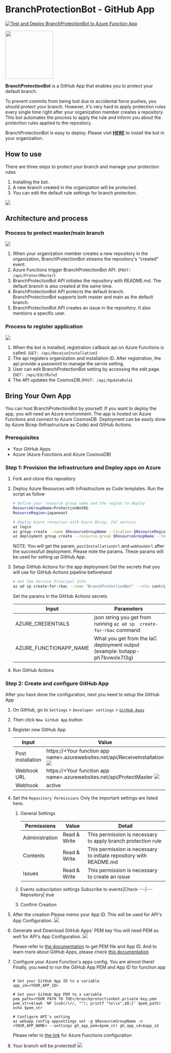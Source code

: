 # BranchProtectionBot - GitHub App

[![Test and Deploy BranchProtectionBot to Azure Function App](https://github.com/yuhattor/BranchProtectionBot/actions/workflows/main.yml/badge.svg)](https://github.com/yuhattor/BranchProtectionBot/actions/workflows/main.yml)

<img src="./contents/bot.png" width="150px">

**BranchProtectionBot** is a GitHub App that enables you to protect your default branch.

To prevent commits from being lost due to accidental force pushes, you should protect your branch. However, it's very hard to apply protection rules every single time right after your organization member creates a repository. This bot automates the process to apply the rule and inform you about the protection rules applied to the repository.

BranchProtectionBot is easy to deploy. Please visit **[HERE](https://github.com/apps/BranchProtectionBot)** to install the bot in your organization.

## How to use

There are three steps to protect your branch and manage your protection rules

1. Installing the bot.
2. A new branch created in the organization will be protected.
3. You can edit the default rule settings for branch protection.

![](./contents/installation.png)

## Architecture and process

### Process to protect master/main branch

![](./contents/protection-diagram.png)

1. When your organization member creates a new repository in the organization, BranchProtectionBot streams the repository's "created" event.
2. Azure Functions trigger BranchProtectionBot API. (```POST: /api/ProtectMaster```)
3. BranchProtectionBot API initiates the repository with README.md. The default branch is also created at the same time.
4. BranchProtectionBot API protects the default branch. BranchProtectionBot supports both master and main as the default branch.
5. BranchProtectionBot API creates an issue in the repository. It also mentions a specific user.

### Process to register application

![](./contents/registration-diagram.png)

1. When the bot is installed, registration callback api on Azure Functions is called. (```GET: /api/ReceiveInstallation```)
2. The api registers organization and installation ID. After registration, the api provide a password to manage the servie setting.
3. User can edit BranchProtectionBot setting by accessing the edit page.(```GET: /api/EditRule```)
4. The API updates the CosmosDB.(```POST: /api/UpdateRule```)

## Bring Your Own App

You can host BranchProtectionBot by yourself. If you want to deploy the app, you will need an Azure environment. The app is hosted on Azure Functions and connect to Azure CosmosDB. Deployment can be easily done by Azure Bicep (Infrastructure as Code) and GitHub Actions.

### Prerequisites

- Your GitHub Apps
- Azure (Azure Functions and Azure CosmosDB)

### Step 1: Provision the infrastructure and Deploy apps on Azure

1. Fork and clone this repository

2. Deploy Azure Resources with Infrastructure as Code templates. Run the script as follow

   ```bash
   # Define your resource group name and the region to deploy
   ResourceGroupName=ProtectionBotRG
   ResourceRegion=japaneast
   
   # Deploy Azure resources with Azure Bicep, IaC service
   az login
   az group create --name $ResourceGroupName --location $ResourceRegion
   az deployment group create --resource-group $ResourceGroupName --template-file main.bicep --parameters appInsightsLocation=$ResourceRegion
   ```

   NOTE: You will get the param, `postInstallationUrl` and `webhookUrl` after the successfull deployment. Please note the params. These params will be used for setting up GitHub App.

3. Setup GitHub Actions for the app deployment
   Get the secrets that you will use for GitHub Actions pipeline beforehand

   ```bash
   # Get the Service Principal Info
   az ad sp create-for-rbac --name "BranchProtectionBot" --role contributor --scopes /subscriptions/<YOUR SUBSCRIPTION ID> --sdk-auth
   ```

   Set the params in the GitHub Actions secrets

   Input |Parameters
   -----|-----
   AZURE_CREDENTIALS | json string you get from running `az ad sp  create-for-rbac` command
   AZURE_FUNCTIONAPP_NAME | What you get from the IaC deployment output (example: botapp-ph7bvwxlx7l3g)

4. Run GitHub Actions

### Step 2: Create and configure GitHub App

After you have done the configuration, next you need to setup the GitHub App

1. On GitHub, go to `Settings` > `Developer settings` > [`GitHub Apps`](https://github.com/settings/apps)

2. Then click `New GitHub App` button

3. Register new GitHub App

   Input|Value
   ---|---
   Post installation | https://\<Your function app name\>.azurewebsites.net/api/ReceiveInstallation ![](./contents/hands-on/post-installation-setting.png)
   Webhook URL| https://\<Your function app name\>.azurewebsites.net/api/ProtectMaster ![](./contents/hands-on/webhook-seetting.png)
   Webhook | active

4. Set the `Repository Permissions`
   Only the important settings are listed here.

   1. General Settings

      Permissions|Value|Detail
      ---|---|---
      Administration | Read & Write | This permission is necessary to apply branch protection rule
      Contents | Read & Write | This permission is necessary to initiate repository with README.md
      Issues | Read & Write | This permission is necessary to create an issue

   2. Events subscription settings
      Subscribe to events|Check
      ---|---
      Repository| true

   3. Confirm Creation

5. After the creation
   Please memo your App ID. This will be used for API's App Configuration.
   ![](.//contents/hands-on/app-id.png)

6. Generate and Download GitHub Apps' PEM key
   You will need PEM as well for API's App Configuration.
   ![](./contents/hands-on/private-keys.png)

   Please refer to [the documentation](https://developer.github.com/apps/building-github-apps/authenticating-with-github-apps/) to get PEM file and App ID. And to learn more about GitHub Apps, please check [this documentation](https://docs.github.com/ja/github-ae@latest/developers/apps/about-apps)

7. Configure your Azure Function's apps config.
   You are almost there! Finally, you need to run the GitHub App PEM and App ID for function app

   ```

   # Set your GitHub App ID to a variable
   app_id=<YOUR_APP_ID>

   # Set your GitHub App PEM to a variable
   pem_path=<YOUR PATH TO THE>/branchprotectionbot.private-key.pem
   pem_str=$(awk 'NF {sub(/\r/, ""); printf "%s\\n",$0;}' $pem_path)
   echo $pem_str

   # Configure API's setting
   az webapp config appsettings set -g $ResourceGroupName -n <YOUR_APP_NAME> --settings gh_app_pem=$pem_str gh_app_id=$app_id
   ```

   Please refer to [the link](https://docs.microsoft.com/en-us/azure/azure-functions/functions-how-to-use-azure-function-app-settings) for Azure Functions configuration

8. Your branch will be protected!
   ![](./contents/hands-on/result.png)